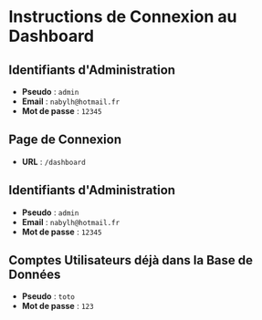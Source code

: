 # Instructions de Connexion au Dashboard

## Identifiants d'Administration  
- **Pseudo** : `admin`  
- **Email** : `nabylh@hotmail.fr`  
- **Mot de passe** : `12345`  



## Page de Connexion  
- **URL** : `/dashboard`  

## Identifiants d'Administration  
- **Pseudo** : `admin`  
- **Email** : `nabylh@hotmail.fr`  
- **Mot de passe** : `12345`  

## Comptes Utilisateurs déjà dans la Base de Données  
- **Pseudo** : `toto`  
- **Mot de passe** : `123`  